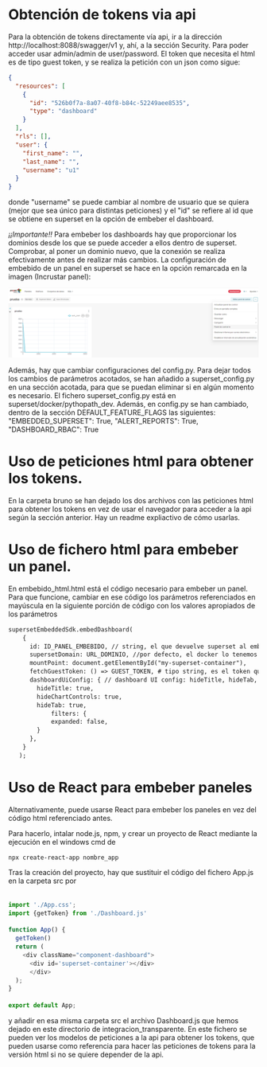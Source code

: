 # Obtención de tokens via api
Para la obtención de tokens directamente vía api, ir a la dirección http://localhost:8088/swagger/v1 y, ahí, a la sección Security. Para poder acceder usar admin/admin de user/password.
El token que necesita el html es de tipo guest token, y se realiza la petición con un json como sigue:

```json
{
  "resources": [
    {
      "id": "526b0f7a-8a07-40f8-b84c-52249aee8535",
      "type": "dashboard"
    }
  ],
  "rls": [],
  "user": {
    "first_name": "",
    "last_name": "",
    "username": "u1"
  }
}
```
donde "username" se puede cambiar al nombre de usuario que se quiera (mejor que sea único para distintas peticiones) y el "id" se refiere al id que se obtiene en superset en la opción de embeber el dashboard.

*¡¡Importante!!* Para embeber los dashboards hay que proporcionar los dominios desde los que se puede acceder a ellos dentro de superset. Comprobar, al poner un dominio nuevo, que la conexión se realiza efectivamente antes de realizar más cambios.
La configuración de embebido de un panel en superset se hace en la opción remarcada en la imagen (Incrustar panel):

![](images/embeber_panel_1.png)

Además, hay que cambiar configuraciones del config.py. Para dejar todos los cambios de parámetros acotados, se han añadido a superset_config.py en una sección acotada, para que se puedan eliminar si en algún momento es necesario. El fichero superset_config.py está en superset/docker/pythopath_dev. Además, en config.py se han cambiado, dentro de la sección DEFAULT_FEATURE_FLAGS las siguientes: "EMBEDDED_SUPERSET": True, "ALERT_REPORTS": True, "DASHBOARD_RBAC": True

# Uso de peticiones html para obtener los tokens.
En la carpeta bruno se han dejado los dos archivos con las peticiones html para obtener los tokens en vez de usar el navegador para acceder a la api según la sección anterior. Hay un readme expliactivo de cómo usarlas.

# Uso de fichero html para embeber un panel.
En embebido_html.html está el código necesario para embeber un panel. Para que funcione, cambiar en ese código los parámetros referenciados en mayúscula en la siguiente porción de código con los valores apropiados de los parámetros 
```html
supersetEmbeddedSdk.embedDashboard(
    { 
      id: ID_PANEL_EMBEBIDO, // string, el que devuelve superset al embeber panel según la imagen mostrada en la sección anterior 
      supersetDomain: URL_DOMINIO, //por defecto, el docker lo tenemos montado en http://localhost:8088  
      mountPoint: document.getElementById("my-superset-container"),
      fetchGuestToken: () => GUEST_TOKEN, # tipo string, es el token que se devuelve vía api con la consulta anterior (se puede consultar a la api con get/post) 
      dashboardUiConfig: { // dashboard UI config: hideTitle, hideTab, hideChartControls, filters.visible, filters.expanded (optional)
        hideTitle: true,
        hideChartControls: true,
        hideTab: true,
            filters: {
            expanded: false,
        }
      },
    }
   );
```

# Uso de React para embeber paneles
Alternativamente, puede usarse React para embeber los paneles en vez del código html referenciado antes.

Para hacerlo, intalar node.js, npm, y crear un proyecto de React mediante la ejecución en el windows cmd de
```console
npx create-react-app nombre_app
```

Tras la creación del proyecto, hay que sustituir el código del fichero App.js en la carpeta src por
```javascript

import './App.css';
import {getToken} from './Dashboard.js'

function App() {
  getToken()
  return (
    <div className="component-dashboard">
      <div id='superset-container'></div>
      </div>
  );
}

export default App;
```
y añadir en esa misma carpeta src el archivo Dashboard.js que hemos dejado en este directorio de integracion_transparente. En este fichero se pueden ver los modelos de peticiones a la api para obtener los tokens, que pueden usarse como referencia para hacer las peticiones de tokens para la versión html si no se quiere depender de la api.
